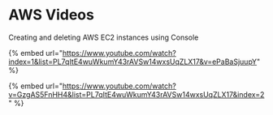 # AWS Videos

Creating and deleting AWS EC2 instances using Console

{% embed url="https://www.youtube.com/watch?index=1&list=PL7qItE4wuWkumY43rAVSw14wxsUqZLX17&v=ePaBaSjuupY" %}

{% embed url="https://www.youtube.com/watch?v=GzgAS5FnHH4&list=PL7qItE4wuWkumY43rAVSw14wxsUqZLX17&index=2" %}
